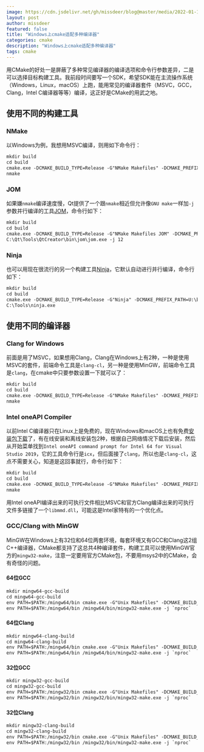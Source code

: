 ```yaml
---
image: https://cdn.jsdelivr.net/gh/missdeer/blog@master/media/2022-01-10/cmake.jpg
layout: post
author: missdeer
featured: false
title: "Windows上cmake适配多种编译器"
categories: cmake
description: "Windows上cmake适配多种编译器"
tags: cmake
---
```

用CMake的好处一是屏蔽了多种常见编译器的编译选项和命令行参数差异，二是可以选择目标构建工具。我前段时间要写一个SDK，希望SDK能在主流操作系统（Windows，Linux，macOS）上跑，能用常见的编译器套件（MSVC，GCC，Clang，Intel C编译器等等）编译，这正好是CMake的用武之地。

## 使用不同的构建工具

### NMake

以Windows为例，我想用MSVC编译，则用如下命令行：

```txt
mkdir build
cd build
cmake.exe -DCMAKE_BUILD_TYPE=Release -G"NMake Makefiles" -DCMAKE_PREFIX_PATH=U:\boost_1_77_0  ..
nmake
```

### JOM

如果嫌`nmake`编译速度慢，Qt提供了一个跟`nmake`相近但允许像`GNU make`一样加`-j`参数并行编译的工具[JOM](https://download.qt.io/official_releases/jom/)，命令行如下：

```txt
mkdir build
cd build
cmake.exe -DCMAKE_BUILD_TYPE=Release -G"NMake Makefiles JOM" -DCMAKE_PREFIX_PATH=U:\boost_1_77_0 -DCMAKE_MAKE_PROGRAM=C:\Qt\Tools\QtCreator\bin\jom\jom.exe  ..
C:\Qt\Tools\QtCreator\bin\jom\jom.exe -j 12
```

### Ninja

也可以用现在很流行的另一个构建工具[Ninja](https://github.com/ninja-build/ninja)，它默认自动进行并行编译，命令行如下：

```txt
mkdir build
cd build
cmake.exe -DCMAKE_BUILD_TYPE=Release -G"Ninja" -DCMAKE_PREFIX_PATH=U:\boost_1_77_0 -DCMAKE_MAKE_PROGRAM=C:\Tools\ninja.exe  ..
C:\Tools\ninja.exe
```

## 使用不同的编译器

### Clang for Windows

前面是用了MSVC，如果想用Clang，Clang在Windows上有2种，一种是使用MSVC的套件，前端命令工具是`clang-cl`，另一种是使用MinGW，前端命令工具是`clang`，在cmake中只要参数设置一下就可以了：

```txt
mkdir build
cd build
cmake.exe -DCMAKE_BUILD_TYPE=Release -G"NMake Makefiles" -DCMAKE_PREFIX_PATH=U:\boost_1_77_0  -DCMAKE_CXX_COMPILER=clang-cl  ..
nmake
```

### Intel oneAPI Compiler

以前Intel C编译器只在Linux上是免费的，现在Windows和macOS上也有免费[安装包下载](https://www.intel.com/content/www/us/en/developer/tools/oneapi/base-toolkit-download.html)了，有在线安装和离线安装包2种，根据自己网络情况下载后安装，然后从开始菜单找到`Intel oneAPI command prompt for Intel 64 for Visual Studio 2019`，它的工具命令行是`icx`，但后面接了`clang`，所以也是`clang-cl`，这点不需要关心，知道是这回事就行，命令行如下：

```txt
mkdir build
cd build
cmake.exe -DCMAKE_BUILD_TYPE=Release -G"NMake Makefiles" -DCMAKE_PREFIX_PATH=U:\boost_1_77_0  -DCMAKE_CXX_COMPILER=icx  ..
nmake
```

用Intel oneAPI编译出来的可执行文件相比MSVC和官方Clang编译出来的可执行文件多链接了一个`libmmd.dll`，可能这是Intel家特有的一个优化点。

### GCC/Clang with MinGW

MinGW在Windows上有32位和64位两套环境，每套环境又有GCC和Clang这2组C++编译器，CMake都支持了这总共4种编译套件，构建工具可以使用MinGW官方的`mingw32-make`，注意一定要用官方CMake包，不要用msys2中的CMake，会有奇怪的问题。

#### 64位GCC

```txt
mkdir mingw64-gcc-build
cd mingw64-gcc-build
env PATH=$PATH:/mingw64/bin cmake.exe -G"Unix Makefiles" -DCMAKE_BUILD_TYPE=Release -DCMAKE_CXX_COMPILER=gcc -DCMAKE_MAKE_PROGRAM=/mingw64/bin/mingw32-make.exe ..
env PATH=$PATH:/mingw64/bin /mingw64/bin/mingw32-make.exe -j `nproc` 
```

#### 64位Clang

```txt
mkdir mingw64-clang-build
cd mingw64-clang-build
env PATH=$PATH:/mingw64/bin cmake.exe -G"Unix Makefiles" -DCMAKE_BUILD_TYPE=Release -DCMAKE_CXX_COMPILER=clang -DCMAKE_MAKE_PROGRAM=/mingw64/bin/mingw32-make.exe ..
env PATH=$PATH:/mingw64/bin /mingw64/bin/mingw32-make.exe -j `nproc` 
```

#### 32位GCC

```txt
mkdir mingw32-gcc-build
cd mingw32-gcc-build
env PATH=$PATH:/mingw32/bin cmake.exe -G"Unix Makefiles" -DCMAKE_BUILD_TYPE=Release -DCMAKE_CXX_COMPILER=gcc -DCMAKE_MAKE_PROGRAM=/mingw32/bin/mingw32-make.exe ..
env PATH=$PATH:/mingw32/bin /mingw32/bin/mingw32-make.exe -j `nproc` 
```

#### 32位Clang

```txt
mkdir mingw32-clang-build
cd mingw32-clang-build
env PATH=$PATH:/mingw32/bin cmake.exe -G"Unix Makefiles" -DCMAKE_BUILD_TYPE=Release -DCMAKE_CXX_COMPILER=clang -DCMAKE_MAKE_PROGRAM=/mingw32/bin/mingw32-make.exe ..
env PATH=$PATH:/mingw32/bin /mingw32/bin/mingw32-make.exe -j `nproc` 
```